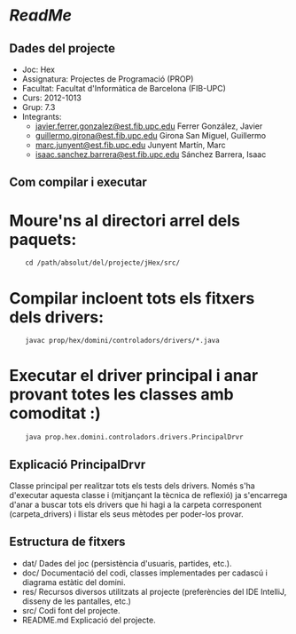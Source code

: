 *ReadMe*
================================

Dades del projecte
-------------------------

* Joc:			Hex
* Assignatura:	Projectes de Programació (PROP)
* Facultat: 	Facultat d'Informàtica de Barcelona (FIB-UPC)
* Curs:			2012-1013
* Grup: 		7.3
* Integrants:
  - javier.ferrer.gonzalez@est.fib.upc.edu	Ferrer González, Javier
  - guillermo.girona@est.fib.upc.edu 		Girona San Miguel, Guillermo
  - marc.junyent@est.fib.upc.edu 			Junyent Martín, Marc
  - isaac.sanchez.barrera@est.fib.upc.edu 	Sánchez Barrera, Isaac


Com compilar i executar
-------------------------

# Moure'ns al directori arrel dels paquets:
        cd /path/absolut/del/projecte/jHex/src/
# Compilar incloent tots els fitxers dels drivers:
        javac prop/hex/domini/controladors/drivers/*.java
# Executar el driver principal i anar provant totes les classes amb comoditat :)
        java prop.hex.domini.controladors.drivers.PrincipalDrvr

Explicació PrincipalDrvr
-------------------------

Classe principal per realitzar tots els tests dels drivers. 
Només s'ha d'executar aquesta classe i (mitjançant la tècnica de reflexió) ja s'encarrega d'anar a buscar tots els
drivers que hi hagi a la carpeta corresponent (carpeta_drivers) i llistar els seus mètodes per poder-los provar.

Estructura de fitxers
-------------------------

* dat/		Dades del joc (persistència d'usuaris, partides, etc.).
* doc/		Documentació del codi, classes implementades per cadascú i diagrama estàtic del domini.
* res/		Recursos diversos utilitzats al projecte (preferències del IDE IntelliJ, disseny de les pantalles, etc.)
* src/		Codi font del projecte.
* README.md	Explicació del projecte.
